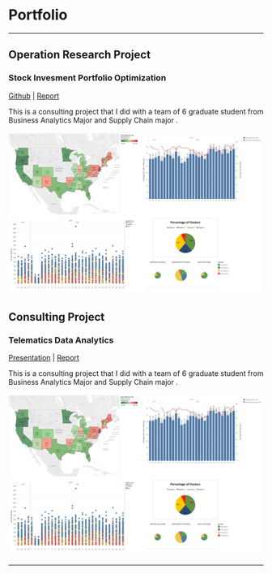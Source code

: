 # Portfolio

---

## Operation Research Project

### Stock Invesment Portfolio Optimization
<p align="left">
<a href="https://jessiehangle.github.io/Stock-Invesment-Portfolio-Optimization/">Github</a> | <a href="/pdf/Telematics%20Final%20Report.pdf">Report</a>  
</p>
<div style="text-align: justify">This is a consulting project that I did with a team of 6 graduate student from Business Analytics Major and Supply Chain major .</div>
<br>
<img src="https://github.com/jessiehangle/jessiehangle.github.io/blob/master/images/Telematics.jpg?raw=true"/>
<br>




## Consulting Project

### Telematics Data Analytics 

<p align="left">
<a href="https://github.com/jessiehangle/jessiehangle.github.io/blob/master/pdf/Consulting%20Project%20Presentation.pdf">Presentation</a> | <a href="https://github.com/jessiehangle/jessiehangle.github.io/blob/master/pdf/Telematics%20Final%20Report.pdf">Report</a>  
</p>
<div style="text-align: justify">This is a consulting project that I did with a team of 6 graduate student from Business Analytics Major and Supply Chain major .</div>
<br>
<img src="https://github.com/jessiehangle/jessiehangle.github.io/blob/master/images/Telematics.jpg?raw=true"/>
<br>

---



